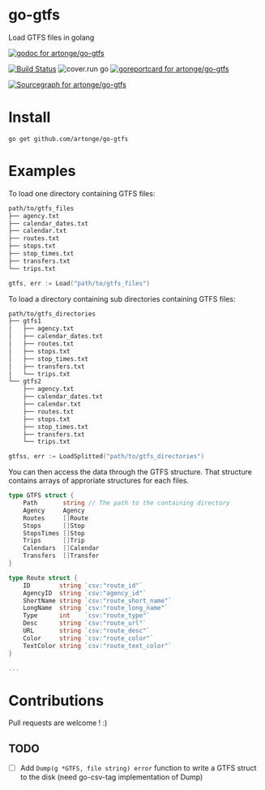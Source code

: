 # go-gtfs
Load GTFS files in golang

[![godoc for artonge/go-gtfs](https://godoc.org/github.com/artonge/go-gtfs?status.svg)](http://godoc.org/github.com/artonge/go-gtfs)

[![Build Status](https://travis-ci.org/artonge/go-gtfs.svg?branch=master)](https://travis-ci.org/artonge/go-gtfs)
![cover.run go](https://cover.run/go/github.com/artonge/go-gtfs.svg)
[![goreportcard for artonge/go-gtfs](https://goreportcard.com/badge/github.com/artonge/go-gtfs)](https://goreportcard.com/report/artonge/go-gtfs)

[![Sourcegraph for artonge/go-gtfs](https://sourcegraph.com/github.com/artonge/go-gtfs/-/badge.svg)](https://sourcegraph.com/github.com/artonge/go-gtfs?badge)

# Install
`go get github.com/artonge/go-gtfs`

# Examples
To load one directory containing GTFS files:
```bash
path/to/gtfs_files
├── agency.txt
├── calendar_dates.txt
├── calendar.txt
├── routes.txt
├── stops.txt
├── stop_times.txt
├── transfers.txt
└── trips.txt
```
```go
gtfs, err := Load("path/to/gtfs_files")
```

To load a directory containing sub directories containing GTFS files:
```bash
path/to/gtfs_directories
├── gtfs1
│   ├── agency.txt
│   ├── calendar_dates.txt
│   ├── routes.txt
│   ├── stops.txt
│   ├── stop_times.txt
│   ├── transfers.txt
│   └── trips.txt
└── gtfs2
    ├── agency.txt
    ├── calendar_dates.txt
    ├── calendar.txt
    ├── routes.txt
    ├── stops.txt
    ├── stop_times.txt
    ├── transfers.txt
    └── trips.txt

```
```go
gtfss, err := LoadSplitted("path/to/gtfs_directories")
```

You can then access the data through the GTFS structure.
That structure contains arrays of approriate structures for each files.
```go
type GTFS struct {
	Path       string // The path to the containing directory
	Agency     Agency
	Routes     []Route
	Stops      []Stop
	StopsTimes []Stop
	Trips      []Trip
	Calendars  []Calendar
	Transfers  []Transfer
}

type Route struct {
	ID        string `csv:"route_id"`
	AgencyID  string `csv:"agency_id"`
	ShortName string `csv:"route_short_name"`
	LongName  string `csv:"route_long_name"`
	Type      int    `csv:"route_type"`
	Desc      string `csv:"route_url"`
	URL       string `csv:"route_desc"`
	Color     string `csv:"route_color"`
	TextColor string `csv:"route_text_color"`
}

...
```

# Contributions
Pull requests are welcome ! :)

## TODO
- [ ] Add `Dump(g *GTFS, file string) error` function to write a GTFS struct to the disk (need go-csv-tag implementation of Dump)   
